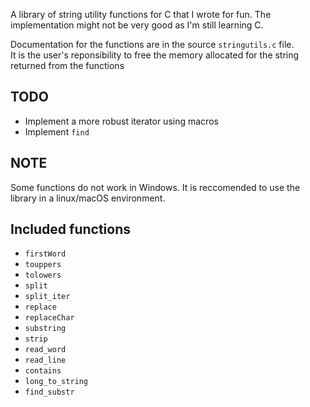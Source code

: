 A library of string utility functions for C that I wrote for fun.
The implementation might not be very good as I'm still learning C.

Documentation for the functions are in the source `stringutils.c` file.<br>
It is the user's reponsibility to free the memory allocated for the string returned
from the functions

## TODO
- Implement a more robust iterator using macros
- Implement `find`

## NOTE
Some functions do not work in Windows. It is reccomended to use the library in a linux/macOS environment.

## Included functions
- `firstWord`
- `touppers`
- `tolowers`
- `split`
- `split_iter`
- `replace`
- `replaceChar`
- `substring`
- `strip`
- `read_word`
- `read_line`
- `contains`
- `long_to_string`
- `find_substr`
